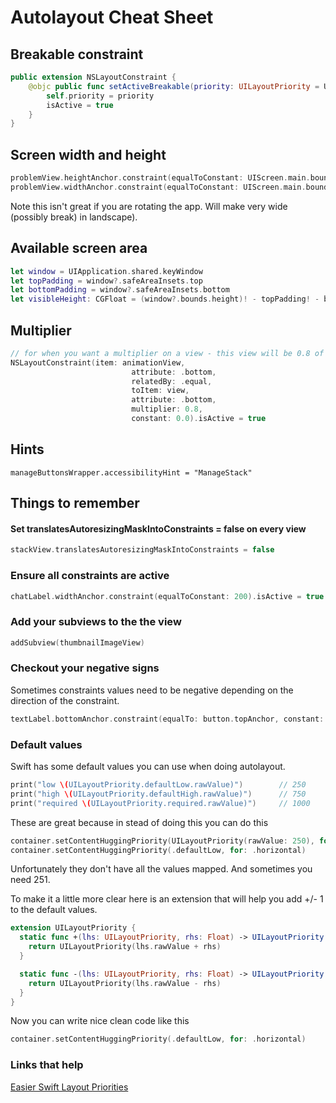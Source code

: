 # Autolayout Cheat Sheet

## Breakable constraint

```swift
public extension NSLayoutConstraint {
    @objc public func setActiveBreakable(priority: UILayoutPriority = UILayoutPriority(900)) {
        self.priority = priority
        isActive = true
    }
}
```

## Screen width and height

```swift
problemView.heightAnchor.constraint(equalToConstant: UIScreen.main.bounds.height).isActive = true
problemView.widthAnchor.constraint(equalToConstant: UIScreen.main.bounds.width).isActive = true
```
Note this isn't great if you are rotating the app. Will make very wide (possibly break) in landscape).

## Available screen area

```swift
let window = UIApplication.shared.keyWindow
let topPadding = window?.safeAreaInsets.top
let bottomPadding = window?.safeAreaInsets.bottom
let visibleHeight: CGFloat = (window?.bounds.height)! - topPadding! - bottomPadding!
```

## Multiplier

```swift
// for when you want a multiplier on a view - this view will be 0.8 of the bottom view
NSLayoutConstraint(item: animationView,
                           attribute: .bottom,
                           relatedBy: .equal,
                           toItem: view,
                           attribute: .bottom,
                           multiplier: 0.8,
                           constant: 0.0).isActive = true
```

## Hints

```
manageButtonsWrapper.accessibilityHint = "ManageStack"
```

## Things to remember

#### Set translatesAutoresizingMaskIntoConstraints = false on every view

```swift
stackView.translatesAutoresizingMaskIntoConstraints = false
```

### Ensure all constraints are active

```swift
chatLabel.widthAnchor.constraint(equalToConstant: 200).isActive = true
```

### Add your subviews to the the view

```swift
addSubview(thumbnailImageView)
```

### Checkout your negative signs

Sometimes constraints values need to be negative depending on the direction of the constraint.

```swift
textLabel.bottomAnchor.constraint(equalTo: button.topAnchor, constant: -spacing).isActive = true
```

### Default values

Swift has some default values you can use when doing autolayout.

```swift
print("low \(UILayoutPriority.defaultLow.rawValue)")        // 250
print("high \(UILayoutPriority.defaultHigh.rawValue)")      // 750
print("required \(UILayoutPriority.required.rawValue)")     // 1000
```

These are great because in stead of doing this you can do this

```swift
container.setContentHuggingPriority(UILayoutPriority(rawValue: 250), for: .horizontal)
container.setContentHuggingPriority(.defaultLow, for: .horizontal)
```

Unfortunately they don't have all the values mapped. And sometimes you need 251.

To make it a little more clear here is an extension that will help you add +/- 1 to the default values.

```swift
extension UILayoutPriority {
  static func +(lhs: UILayoutPriority, rhs: Float) -> UILayoutPriority {
    return UILayoutPriority(lhs.rawValue + rhs)
  }

  static func -(lhs: UILayoutPriority, rhs: Float) -> UILayoutPriority {
    return UILayoutPriority(lhs.rawValue - rhs)
  }
}
```

Now you can write nice clean code like this

```swift
container.setContentHuggingPriority(.defaultLow, for: .horizontal)
```

### Links that help

[Easier Swift Layout Priorities](https://useyourloaf.com/blog/easier-swift-layout-priorities/)


